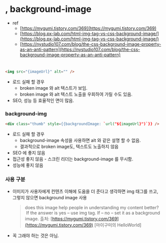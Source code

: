 # <img>, background-image

- ref
  - [https://mygumi.tistory.com/369](https://mygumi.tistory.com/369)
  - [https://blog.px-lab.com/html-img-tag-vs-css-background-image/](https://blog.px-lab.com/html-img-tag-vs-css-background-image/)
  - [https://nystudio107.com/blog/the-css-background-image-property-as-an-anti-pattern](https://nystudio107.com/blog/the-css-background-image-property-as-an-anti-pattern)

### <img>

```html
<img src="{imageUrl}" alt="" />
```

- 로드 실패 할 경우
  - broken image 와 alt 텍스트가 보임.
  - broken image 와 alt 텍스트 노출을 우회하여 가릴 수도 있음.
- SEO, 성능 등 효율적인 면이 많음.

### background-img

```html
<div class="thumb" style={{backgroundImage: `url("${imageUrl}")`}} />
```

- 로드 실패 할 경우
  - background-image 속성을 사용하면 alt 와 같은 설명 할 수 없음.
  - 결과적으로 broken image도, 텍스트도 노출하지 않음
- SEO 에 좋지 않음
- 접근성 좋지 않음 - 스크린 리더는 background-image 를 무시함.
- 성능에 좋지 않음

### 사용 구분

- 이미지가 사용자에게 컨텐츠 이해에 도움을 더 준다고 생각하면 img 태그를 쓰고, 그렇지 않으면 background image 사용
  > does this image help people in understanding my content better?  If the answer is yes – use img tag. If – no – set it as a background image.
  출처:
  [https://mygumi.tistory.com/369](https://mygumi.tistory.com/369)
  [마이구미의 HelloWorld]
- 꼭 그래야 하는 것은 아님.
